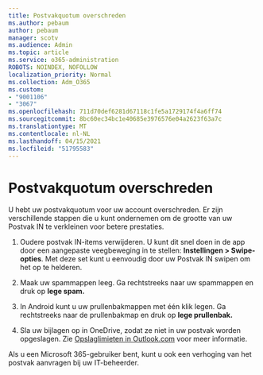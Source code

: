 ```yaml
---
title: Postvakquotum overschreden
ms.author: pebaum
author: pebaum
manager: scotv
ms.audience: Admin
ms.topic: article
ms.service: o365-administration
ROBOTS: NOINDEX, NOFOLLOW
localization_priority: Normal
ms.collection: Adm_O365
ms.custom:
- "9001106"
- "3067"
ms.openlocfilehash: 711d70def6281d67118c1fe5a1729174f4a6ff74
ms.sourcegitcommit: 8bc60ec34bc1e40685e3976576e04a2623f63a7c
ms.translationtype: MT
ms.contentlocale: nl-NL
ms.lasthandoff: 04/15/2021
ms.locfileid: "51795583"
---
```

# <a name="mailbox-quota-exceeded"></a>Postvakquotum overschreden

U hebt uw postvakquotum voor uw account overschreden. Er zijn verschillende stappen die u kunt ondernemen om de grootte van uw Postvak IN te verkleinen voor betere prestaties.

1. Oudere postvak IN-items verwijderen. U kunt dit snel doen in de app door een aangepaste veegbeweging in te stellen: **Instellingen > Swipe-opties**. Met deze set kunt u eenvoudig door uw Postvak IN swipen om het op te helderen.

2. Maak uw spammappen leeg. Ga rechtstreeks naar uw spammappen en druk op **lege spam.**

3. In Android kunt u uw prullenbakmappen met één klik legen. Ga rechtstreeks naar de prullenbakmap en druk op **lege prullenbak.** 

4. Sla uw bijlagen op in OneDrive, zodat ze niet in uw postvak worden opgeslagen. Zie [Opslaglimieten in Outlook.com](https://support.office.com/article/storage-limits-in-outlook-com-7ac99134-69e5-4619-ac0b-2d313bba5e9e) voor meer informatie. 

Als u een Microsoft 365-gebruiker bent, kunt u ook een verhoging van het postvak aanvragen bij uw IT-beheerder.